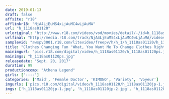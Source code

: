 ```yaml
---
date: 2019-01-13
draft: false
affsite: "r18"
afflinkr18: "NjA4LjEuMS4xLjAuMC4wLjAuMA"
url: "h_1118as01120"
urloriginal: "http://www.r18.com/videos/vod/movies/detail/-/id=h_1118as01120"
urlfinal: "http://media.r18.com/track/NjA4LjEuMS4xLjAuMC4wLjAuMA/videos/vod/movies/detail/-/id=h_1118as01120"
samplevid: "awspv3001.r18.com/litevideo/freepv/h/h_1/h_1118as01120/h_1118as01120_dmb_w.mp4"
title: "Clothes Changing Fun 'What, You Want Me To Change Clothes Right Now!?'"
mainimgurl: "pics.r18.com/digital/video/h_1118as01120/h_1118as01120ps.jpg"
mainimgs: "h_1118as01120ps.jpg"
releasedate: "Sept. 20, 2017"
duration: 99
productioncomp: "Athena Legend"
girls: ['----']
categories: ['Maid', 'Female Doctor', 'KIMONO', 'Variety', 'Voyeur']
imgurls: ['pics.r18.com/digital/video/h_1118as01120/h_1118as01120jp-1.jpg', 'pics.r18.com/digital/video/h_1118as01120/h_1118as01120jp-2.jpg', 'pics.r18.com/digital/video/h_1118as01120/h_1118as01120jp-3.jpg', 'pics.r18.com/digital/video/h_1118as01120/h_1118as01120jp-4.jpg', 'pics.r18.com/digital/video/h_1118as01120/h_1118as01120jp-5.jpg', 'pics.r18.com/digital/video/h_1118as01120/h_1118as01120jp-6.jpg', 'pics.r18.com/digital/video/h_1118as01120/h_1118as01120jp-7.jpg', 'pics.r18.com/digital/video/h_1118as01120/h_1118as01120jp-8.jpg', 'pics.r18.com/digital/video/h_1118as01120/h_1118as01120jp-9.jpg', 'pics.r18.com/digital/video/h_1118as01120/h_1118as01120jp-10.jpg', 'pics.r18.com/digital/video/h_1118as01120/h_1118as01120jp-11.jpg', 'pics.r18.com/digital/video/h_1118as01120/h_1118as01120jp-12.jpg', 'pics.r18.com/digital/video/h_1118as01120/h_1118as01120jp-13.jpg', 'pics.r18.com/digital/video/h_1118as01120/h_1118as01120jp-14.jpg', 'pics.r18.com/digital/video/h_1118as01120/h_1118as01120jp-15.jpg', 'pics.r18.com/digital/video/h_1118as01120/h_1118as01120jp-16.jpg', 'pics.r18.com/digital/video/h_1118as01120/h_1118as01120jp-17.jpg', 'pics.r18.com/digital/video/h_1118as01120/h_1118as01120jp-18.jpg', 'pics.r18.com/digital/video/h_1118as01120/h_1118as01120jp-19.jpg', 'pics.r18.com/digital/video/h_1118as01120/h_1118as01120jp-20.jpg']
imgs: ['h_1118as01120jp-1.jpg', 'h_1118as01120jp-2.jpg', 'h_1118as01120jp-3.jpg', 'h_1118as01120jp-4.jpg', 'h_1118as01120jp-5.jpg', 'h_1118as01120jp-6.jpg', 'h_1118as01120jp-7.jpg', 'h_1118as01120jp-8.jpg', 'h_1118as01120jp-9.jpg', 'h_1118as01120jp-10.jpg', 'h_1118as01120jp-11.jpg', 'h_1118as01120jp-12.jpg', 'h_1118as01120jp-13.jpg', 'h_1118as01120jp-14.jpg', 'h_1118as01120jp-15.jpg', 'h_1118as01120jp-16.jpg', 'h_1118as01120jp-17.jpg', 'h_1118as01120jp-18.jpg', 'h_1118as01120jp-19.jpg', 'h_1118as01120jp-20.jpg']
---
```

